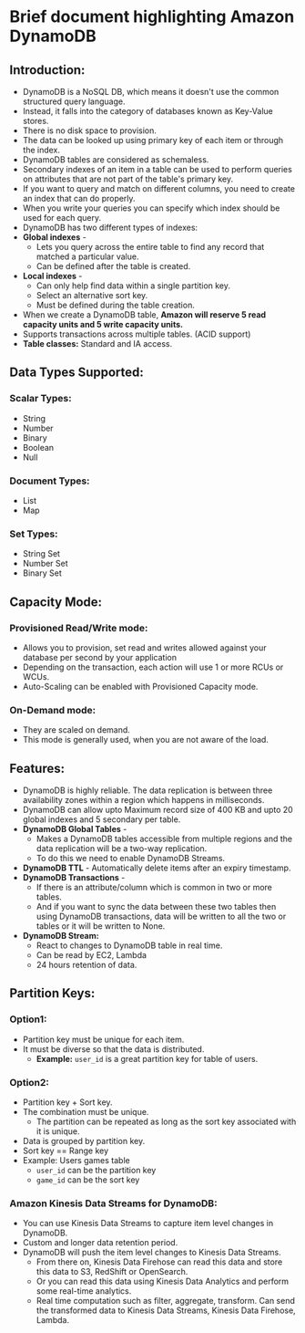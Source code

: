 # Brief document highlighting Amazon DynamoDB

## Introduction:

- DynamoDB is a NoSQL DB, which means it doesn't use the common structured query language.
- Instead, it falls into the category of databases known as Key-Value stores.
- There is no disk space to provision.
- The data can be looked up using primary key of each item or through the index.
- DynamoDB tables are considered as schemaless.
- Secondary indexes of an item in a table can be used to perform queries on attributes
  that are not part of the table's primary key.
- If you want to query and match on different columns, you need to create an index
  that can do properly.
- When you write your queries you can specify which index should be used for each query.
- DynamoDB has two different types of indexes:
- **Global indexes** - 
  - Lets you query across the entire table to find any record that matched a particular value.
  - Can be defined after the table is created.
- **Local indexes** - 
  - Can only help find data within a single partition key.
  - Select an alternative sort key.
  - Must be defined during the table creation.
- When we create a DynamoDB table, **Amazon will reserve 5 read capacity units and 5
  write capacity units.**
- Supports transactions across multiple tables. (ACID support)
- **Table classes:** Standard and IA access.

## Data Types Supported:

### Scalar Types:
- String
- Number
- Binary
- Boolean
- Null

### Document Types:
- List
- Map

### Set Types:
- String Set
- Number Set
- Binary Set

## Capacity Mode:

### Provisioned Read/Write mode: 
- Allows you to provision, set read and writes allowed against your database per second by your application
- Depending on the transaction, each action will use 1 or more RCUs or WCUs.
- Auto-Scaling can be enabled with Provisioned Capacity mode.

### On-Demand mode: 

- They are scaled on demand. 
- This mode is generally used, when you are not aware of the load.


## Features:
- DynamoDB is highly reliable. The data replication is between three availability
  zones within a region which happens in milliseconds.
- DynamoDB can allow upto Maximum record size of 400 KB and upto 20 global indexes
  and 5 secondary per table.
- **DynamoDB Global Tables** - 
  - Makes a DynamoDB tables accessible from multiple regions and the data replication will be a two-way replication. 
  - To do this we need to enable DynamoDB Streams.
- **DynamoDB TTL** - Automatically delete items after an expiry timestamp.
- **DynamoDB Transactions** - 
  - If there is an attribute/column which is common in two or more tables. 
  - And if you want to sync the data between these two tables then using DynamoDB transactions, data will be written to all the two or tables
    or it will be written to None.
- **DynamoDB Stream:**
  - React to changes to DynamoDB table in real time.
  - Can be read by EC2, Lambda
  - 24 hours retention of data.

## Partition Keys:

### Option1:

- Partition key must be unique for each item.
- It must be diverse so that the data is distributed.
  - **Example:** `user_id` is a great partition key for table of users.

### Option2:

- Partition key + Sort key.
- The combination must be unique.
  - The partition can be repeated as long as the sort key associated with it is unique.
- Data is grouped by partition key.
- Sort key == Range key
- Example: Users games table
  - `user_id` can be the partition key
  - `game_id` can be the sort key

### Amazon Kinesis Data Streams for DynamoDB:
- You can use Kinesis Data Streams to capture item level changes in DynamoDB.
- Custom and longer data retention period.
- DynamoDB will push the item level changes to Kinesis Data Streams.
  - From there on, Kinesis Data Firehose can read this data and store this data to S3, RedShift or OpenSearch.
  - Or you can read this data using Kinesis Data Analytics and perform some real-time analytics.
  - Real time computation such as filter, aggregate, transform. Can send the transformed data to Kinesis Data Streams, Kinesis Data Firehose, Lambda.

